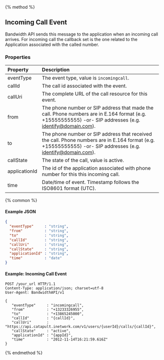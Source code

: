 {% method %}
## Incoming Call Event
Bandwidth API sends this message to the application when an incoming call arrives. For incoming call the callback set is the one related to the Application associated with the called number.

### Properties

| Property      | Description                                                                                                                                                  |
|:--------------|:-------------------------------------------------------------------------------------------------------------------------------------------------------------|
| eventType     | The event type, value is `incomingcall`.                                                                                                                       |
| callId        | The call id associated with the event.                                                                                                                       |
| callUri       | The complete URL of the call resource for this event.                                                                                                        |
| from          | The phone number or SIP address that made the call. Phone numbers are in E.164 format (e.g. +15555555555) -or- SIP addresses (e.g. identify@domain.com).     |
| to            | The phone number or SIP address that received the call. Phone numbers are in E.164 format (e.g. +15555555555) -or- SIP addresses (e.g. identify@domain.com). |
| callState     | The state of the call, value is active.                                                                                                                      |
| applicationId | The id of the application associated with phone number for this this incoming call.                                                                          |
| time          | Date/time of event. Timestamp follows the ISO8601 format (UTC).                                                                                              |

{% common %}

#### Example JSON


```json
{
  "eventType"     : "string",
  "from"          : "string",
  "to"            : "string",
  "callId"        : "string",
  "callUri"       : "string",
  "callState"     : "string",
  "applicationId" : "string",
  "time"          : "date"
}
```

#### Example: Incoming Call Event

```http
POST /your_url HTTP/1.1
Content-Type: application/json; charset=utf-8
User-Agent: BandwidthAPI/v1

{
   "eventType"     : "incomingcall",
   "from"          : "+13233326955",
   "to"            : "+13865245000",
   "callId"        : "{callId}",
   "callUri"       : "https://api.catapult.inetwork.com/v1/users/{userId}/calls/{callId}",
   "callState"     : "active",
   "applicationId" : "{appId}",
   "time"          : "2012-11-14T16:21:59.616Z"
}
```
{% endmethod %}
